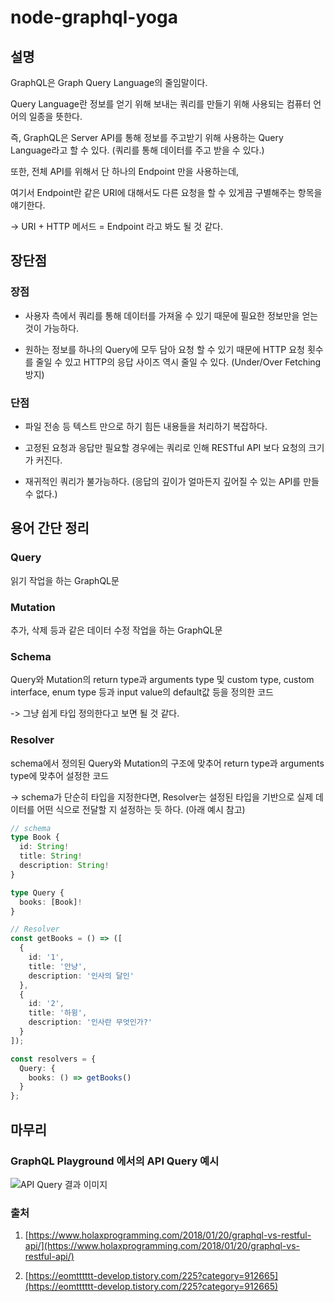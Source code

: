 # node-graphql-yoga

## 설명
GraphQL은 Graph Query Language의 줄임말이다.

Query Language란 정보를 얻기 위해 보내는 쿼리를 만들기 위해 사용되는 컴퓨터 언어의 일종을 뜻한다.

즉, GraphQL은 Server API를 통해 정보를 주고받기 위해 사용하는 Query Language라고 할 수 있다. (쿼리를 통해 데이터를 주고 받을 수 있다.)

또한, 전체 API를 위해서 단 하나의 Endpoint 만을 사용하는데,

여기서 Endpoint란 같은 URI에 대해서도 다른 요청을 할 수 있게끔 구별해주는 항목을 얘기한다.

-> URI + HTTP 메서드 = Endpoint 라고 봐도 될 것 같다.

## 장단점

### 장점
- 사용자 측에서 쿼리를 통해 데이터를 가져올 수 있기 때문에 필요한 정보만을 얻는 것이 가능하다.

- 원하는 정보를 하나의 Query에 모두 담아 요청 할 수 있기 때문에 HTTP 요청 횟수를 줄일 수 있고 HTTP의 응답 사이즈 역시 줄일 수 있다. (Under/Over Fetching 방지)

### 단점
- 파일 전송 등 텍스트 만으로 하기 힘든 내용들을 처리하기 복잡하다.

- 고정된 요청과 응답만 필요할 경우에는 쿼리로 인해 RESTful API 보다 요청의 크기가 커진다.

- 재귀적인 쿼리가 불가능하다. (응답의 깊이가 얼마든지 깊어질 수 있는 API를 만들 수 없다.)

## 용어 간단 정리

### Query
읽기 작업을 하는 GraphQL문

### Mutation
추가, 삭제 등과 같은 데이터 수정 작업을 하는 GraphQL문

### Schema
Query와 Mutation의 return type과 arguments type 및 custom type, custom interface, enum type 등과 input value의 default값 등을 정의한 코드

-> 그냥 쉽게 타입 정의한다고 보면 될 것 같다.

### Resolver
schema에서 정의된 Query와 Mutation의 구조에 맞추어 return type과 arguments type에 맞추어 설정한 코드

-> schema가 단순히 타입을 지정한다면, Resolver는 설정된 타입을 기반으로 실제 데이터를 어떤 식으로 전달할 지 설정하는 듯 하다. (아래 예시 참고)

```typescript
// schema
type Book {
  id: String!
  title: String!
  description: String!
}

type Query {
  books: [Book]!
}

// Resolver
const getBooks = () => ([
  {
    id: '1',
    title: '안냥',
    description: '인사의 달인'
  },
  {
    id: '2',
    title: '하윙',
    description: '인사란 무엇인가?'
  }
]);

const resolvers = {
  Query: {
    books: () => getBooks()
  }
};
```

## 마무리

### GraphQL Playground 에서의 API Query 예시

![API Query 결과 이미지](https://user-images.githubusercontent.com/23455736/85943867-ccfe1980-b96d-11ea-9a97-0f667cdc047b.png)


### 출처
1. [https://www.holaxprogramming.com/2018/01/20/graphql-vs-restful-api/](https://www.holaxprogramming.com/2018/01/20/graphql-vs-restful-api/)

2. [https://eomtttttt-develop.tistory.com/225?category=912665](https://eomtttttt-develop.tistory.com/225?category=912665)
